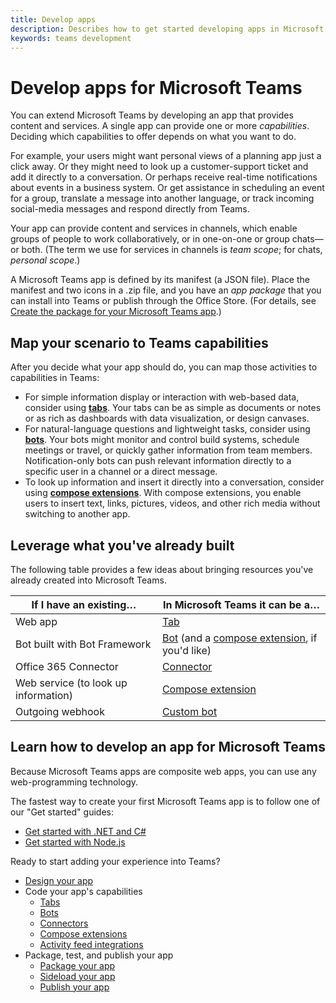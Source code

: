 ```yaml
---
title: Develop apps
description: Describes how to get started developing apps in Microsoft Teams
keywords: teams development
---
```


# Develop apps for Microsoft Teams

You can extend Microsoft Teams by developing an app that provides content and services. A single app can provide one or more *capabilities*. Deciding which capabilities to offer depends on what you want to do.

For example, your users might want personal views of a planning app just a click away. Or they might need to look up a customer-support ticket and add it directly to a conversation. Or perhaps receive real-time notifications about events in a business system. Or get assistance in scheduling an event for a group, translate a message into another language, or track incoming social-media messages and respond directly from Teams.

Your app can provide content and services in channels, which enable groups of people to work collaboratively, or in one-on-one or group chats&mdash;or both. (The term we use for services in channels is *team scope*; for chats, *personal scope*.)

A Microsoft Teams app is defined by its manifest (a JSON file). Place the manifest and two icons in a .zip file, and you have an *app package* that you can install into Teams or publish through the Office Store. (For details, see [Create the package for your Microsoft Teams app](~/publishing/apps-package).)

## Map your scenario to Teams capabilities

After you decide what your app should do, you can map those activities to capabilities in Teams:

*	For simple information display or interaction with web-based data, consider using [**tabs**](~/concepts/tabs/tabs-overview). Your tabs can be as simple as documents or notes or as rich as dashboards with data visualization, or design canvases.
*	For natural-language questions and lightweight tasks, consider using [**bots**](~/concepts/bots/bots-overview). Your bots might monitor and control build systems, schedule meetings or travel, or quickly gather information from team members. Notification-only bots can push relevant information directly to a specific user in a channel or a direct message.
*	To look up information and insert it directly into a conversation, consider using [**compose extensions**](~/concepts/compose-extensions). With compose extensions, you enable users to insert text, links, pictures, videos, and other rich media without switching to another app.

## Leverage what you've already built

The following table provides a few ideas about bringing resources you've already created into Microsoft Teams.

| If I have an existing&hellip; | In Microsoft Teams it can be a&hellip; |
| --- | --- |
| Web app | [Tab](~concepts/tabs/tabs-overview) |
| Bot built with Bot Framework | [Bot](~/concepts/bots/bots-overview) (and a [compose extension](~/concepts/compose-extensions), if you'd like)
| Office 365 Connector | [Connector](~/concepts/connectors) |
| Web service (to look up information) | [Compose extension](~/concepts/compose-extensions) |
| Outgoing webhook | [Custom bot](~/concepts/custom-bot) |

## Learn how to develop an app for Microsoft Teams

Because Microsoft Teams apps are composite web apps, you can use any web-programming technology.

The fastest way to create your first Microsoft Teams app is to follow one of our "Get started" guides:

*	[Get started with .NET and C#](~/get-started/get-started-dotnet)
*	[Get started with Node.js](~/get-started/get-started-nodejs)

Ready to start adding your experience into Teams?

* [Design your app](~/get-started/design)
* Code your app's capabilities
  * [Tabs](~/concepts/tabs/tabs-overview)
  * [Bots](~/concepts/bots/bots-overview)
  * [Connectors](~/concepts/connectors)
  * [Compose extensions](~/concepts/compose-extensions)
  * [Activity feed integrations](~/concepts/activity-feed)
* Package, test, and publish your app
  * [Package your app](~/publishing/apps-package)
  * [Sideload your app](~/concepts/apps-sideload)
  * [Publish your app](~/publishing/apps-publish)
